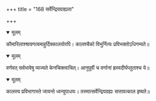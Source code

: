 +++
title = "168 सर्वेन्द्रियग्राह्यता"

+++


<details open><summary>मूलम्</summary>

कौमारिलाश्श्रावणत्वमाहुर्दिक्कालयोरपि। कालश्चैको विभुर्नित्यः प्रविभक्तोऽधिगम्यते॥
</details>



<details open><summary>मूलम्</summary>

वर्णवत् सर्वभावेषु व्यज्यते केनचिक्त्वाचित्। आनुपूर्वी च वर्णानां ह्रस्वदीर्घप्लुताश्च ये॥
</details>



<details open><summary>मूलम्</summary>

कालस्य प्रविभागास्ते जायन्ते ध्वन्युपाधयः। तस्मात्सर्वेन्द्रियग्रह्यः सत्तावत्काल इष्यते॥
</details>

